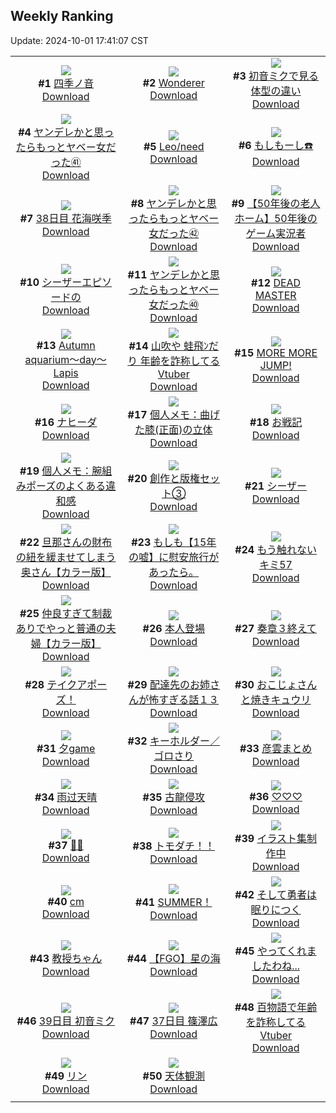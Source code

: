## Weekly Ranking
Update: 2024-10-01 17:41:07 CST

|      |      |      |
| :----: | :----: | :----: |
| ![](https://i.pixiv.re/c/240x480/img-master/img/2024/09/25/19/52/13/122763115_p0_master1200.jpg)<br>**#1** [四季ノ音](https://www.pixiv.net/artworks/122763115)<br>[Download](https://i.pixiv.re/img-original/img/2024/09/25/19/52/13/122763115_p0.jpg) | ![](https://i.pixiv.re/c/240x480/img-master/img/2024/09/25/21/34/29/122766178_p0_master1200.jpg)<br>**#2** [Wonderer](https://www.pixiv.net/artworks/122766178)<br>[Download](https://i.pixiv.re/img-original/img/2024/09/25/21/34/29/122766178_p0.jpg) | ![](https://i.pixiv.re/c/240x480/img-master/img/2024/09/26/00/00/41/122771180_p0_master1200.jpg)<br>**#3** [初音ミクで見る体型の違い](https://www.pixiv.net/artworks/122771180)<br>[Download](https://i.pixiv.re/img-original/img/2024/09/26/00/00/41/122771180_p0.jpg) |
| ![](https://i.pixiv.re/c/240x480/img-master/img/2024/09/25/10/19/17/122753717_p0_master1200.jpg)<br>**#4** [ヤンデレかと思ったらもっとヤベー女だった㊶](https://www.pixiv.net/artworks/122753717)<br>[Download](https://i.pixiv.re/img-original/img/2024/09/25/10/19/17/122753717_p0.png) | ![](https://i.pixiv.re/c/240x480/img-master/img/2024/09/25/18/08/28/122760711_p0_master1200.jpg)<br>**#5** [Leo/need](https://www.pixiv.net/artworks/122760711)<br>[Download](https://i.pixiv.re/img-original/img/2024/09/25/18/08/28/122760711_p0.jpg) | ![](https://i.pixiv.re/c/240x480/img-master/img/2024/09/25/00/00/16/122744434_p0_master1200.jpg)<br>**#6** [もしもーし☎️](https://www.pixiv.net/artworks/122744434)<br>[Download](https://i.pixiv.re/img-original/img/2024/09/25/00/00/16/122744434_p0.png) |
| ![](https://i.pixiv.re/c/240x480/img-master/img/2024/09/25/00/00/14/122744419_p0_master1200.jpg)<br>**#7** [38日目 花海咲季](https://www.pixiv.net/artworks/122744419)<br>[Download](https://i.pixiv.re/img-original/img/2024/09/25/00/00/14/122744419_p0.png) | ![](https://i.pixiv.re/c/240x480/img-master/img/2024/09/26/00/00/51/122771207_p0_master1200.jpg)<br>**#8** [ヤンデレかと思ったらもっとヤベー女だった㊷](https://www.pixiv.net/artworks/122771207)<br>[Download](https://i.pixiv.re/img-original/img/2024/09/26/00/00/51/122771207_p0.png) | ![](https://i.pixiv.re/c/240x480/img-master/img/2024/09/24/12/00/06/122728134_p0_master1200.jpg)<br>**#9** [【50年後の老人ホーム】50年後のゲーム実況者](https://www.pixiv.net/artworks/122728134)<br>[Download](https://i.pixiv.re/img-original/img/2024/09/24/12/00/06/122728134_p0.jpg) |
| ![](https://i.pixiv.re/c/240x480/img-master/img/2024/09/25/00/11/02/122745042_p0_master1200.jpg)<br>**#10** [シーザーエピソードの](https://www.pixiv.net/artworks/122745042)<br>[Download](https://i.pixiv.re/img-original/img/2024/09/25/00/11/02/122745042_p0.jpg) | ![](https://i.pixiv.re/c/240x480/img-master/img/2024/09/24/00/00/47/122717365_p0_master1200.jpg)<br>**#11** [ヤンデレかと思ったらもっとヤベー女だった㊵](https://www.pixiv.net/artworks/122717365)<br>[Download](https://i.pixiv.re/img-original/img/2024/09/24/00/00/47/122717365_p0.png) | ![](https://i.pixiv.re/c/240x480/img-master/img/2024/09/24/19/26/06/122735867_p0_master1200.jpg)<br>**#12** [DEAD MASTER](https://www.pixiv.net/artworks/122735867)<br>[Download](https://i.pixiv.re/img-original/img/2024/09/24/19/26/06/122735867_p0.jpg) |
| ![](https://i.pixiv.re/c/240x480/img-master/img/2024/09/25/00/00/08/122744384_p0_master1200.jpg)<br>**#13** [Autumn aquarium～day～Lapis](https://www.pixiv.net/artworks/122744384)<br>[Download](https://i.pixiv.re/img-original/img/2024/09/25/00/00/08/122744384_p0.jpg) | ![](https://i.pixiv.re/c/240x480/img-master/img/2024/09/25/21/19/27/122765718_p0_master1200.jpg)<br>**#14** [山吹や 蛙飛ﾝだり 年齢を詐称してるVtuber](https://www.pixiv.net/artworks/122765718)<br>[Download](https://i.pixiv.re/img-original/img/2024/09/25/21/19/27/122765718_p0.png) | ![](https://i.pixiv.re/c/240x480/img-master/img/2024/09/26/17/13/14/122786744_p0_master1200.jpg)<br>**#15** [MORE MORE JUMP!](https://www.pixiv.net/artworks/122786744)<br>[Download](https://i.pixiv.re/img-original/img/2024/09/26/17/13/14/122786744_p0.jpg) |
| ![](https://i.pixiv.re/c/240x480/img-master/img/2024/09/25/00/21/49/122745393_p0_master1200.jpg)<br>**#16** [ナヒーダ](https://www.pixiv.net/artworks/122745393)<br>[Download](https://i.pixiv.re/img-original/img/2024/09/25/00/21/49/122745393_p0.png) | ![](https://i.pixiv.re/c/240x480/img-master/img/2024/09/26/06/00/04/122777221_p0_master1200.jpg)<br>**#17** [個人メモ：曲げた膝(正面)の立体](https://www.pixiv.net/artworks/122777221)<br>[Download](https://i.pixiv.re/img-original/img/2024/09/26/06/00/04/122777221_p0.jpg) | ![](https://i.pixiv.re/c/240x480/img-master/img/2024/09/24/18/12/33/122734137_p0_master1200.jpg)<br>**#18** [お戦記](https://www.pixiv.net/artworks/122734137)<br>[Download](https://i.pixiv.re/img-original/img/2024/09/24/18/12/33/122734137_p0.png) |
| ![](https://i.pixiv.re/c/240x480/img-master/img/2024/09/24/06/00/05/122723736_p0_master1200.jpg)<br>**#19** [個人メモ：腕組みポーズのよくある違和感](https://www.pixiv.net/artworks/122723736)<br>[Download](https://i.pixiv.re/img-original/img/2024/09/24/06/00/05/122723736_p0.jpg) | ![](https://i.pixiv.re/c/240x480/img-master/img/2024/09/25/21/56/21/122766845_p0_master1200.jpg)<br>**#20** [創作と版権セット③](https://www.pixiv.net/artworks/122766845)<br>[Download](https://i.pixiv.re/img-original/img/2024/09/25/21/56/21/122766845_p0.png) | ![](https://i.pixiv.re/c/240x480/img-master/img/2024/09/24/00/28/45/122718519_p0_master1200.jpg)<br>**#21** [シーザー](https://www.pixiv.net/artworks/122718519)<br>[Download](https://i.pixiv.re/img-original/img/2024/09/24/00/28/45/122718519_p0.jpg) |
| ![](https://i.pixiv.re/c/240x480/img-master/img/2024/09/25/00/02/43/122744724_p0_master1200.jpg)<br>**#22** [旦那さんの財布の紐を緩ませてしまう奥さん【カラー版】](https://www.pixiv.net/artworks/122744724)<br>[Download](https://i.pixiv.re/img-original/img/2024/09/25/00/02/43/122744724_p0.jpg) | ![](https://i.pixiv.re/c/240x480/img-master/img/2024/09/24/17/05/05/122732753_p0_master1200.jpg)<br>**#23** [もしも【15年の嘘】に慰安旅行があったら。](https://www.pixiv.net/artworks/122732753)<br>[Download](https://i.pixiv.re/img-original/img/2024/09/24/17/05/05/122732753_p0.jpg) | ![](https://i.pixiv.re/c/240x480/img-master/img/2024/09/25/18/15/48/122760863_p0_master1200.jpg)<br>**#24** [もう触れないキミ57](https://www.pixiv.net/artworks/122760863)<br>[Download](https://i.pixiv.re/img-original/img/2024/09/25/18/15/48/122760863_p0.jpg) |
| ![](https://i.pixiv.re/c/240x480/img-master/img/2024/09/24/00/01/27/122717446_p0_master1200.jpg)<br>**#25** [仲良すぎて制裁ありでやっと普通の夫婦【カラー版】](https://www.pixiv.net/artworks/122717446)<br>[Download](https://i.pixiv.re/img-original/img/2024/09/24/00/01/27/122717446_p0.jpg) | ![](https://i.pixiv.re/c/240x480/img-master/img/2024/09/25/09/05/57/122752862_p0_master1200.jpg)<br>**#26** [本人登場](https://www.pixiv.net/artworks/122752862)<br>[Download](https://i.pixiv.re/img-original/img/2024/09/25/09/05/57/122752862_p0.jpg) | ![](https://i.pixiv.re/c/240x480/img-master/img/2024/09/24/12/09/13/122728363_p0_master1200.jpg)<br>**#27** [奏章３終えて](https://www.pixiv.net/artworks/122728363)<br>[Download](https://i.pixiv.re/img-original/img/2024/09/24/12/09/13/122728363_p0.jpg) |
| ![](https://i.pixiv.re/c/240x480/img-master/img/2024/09/25/21/12/01/122765515_p0_master1200.jpg)<br>**#28** [テイクアポーズ！](https://www.pixiv.net/artworks/122765515)<br>[Download](https://i.pixiv.re/img-original/img/2024/09/25/21/12/01/122765515_p0.png) | ![](https://i.pixiv.re/c/240x480/img-master/img/2024/09/26/18/54/44/122788915_p0_master1200.jpg)<br>**#29** [配達先のお姉さんが怖すぎる話１３](https://www.pixiv.net/artworks/122788915)<br>[Download](https://i.pixiv.re/img-original/img/2024/09/26/18/54/44/122788915_p0.jpg) | ![](https://i.pixiv.re/c/240x480/img-master/img/2024/09/25/00/25/54/122745509_p0_master1200.jpg)<br>**#30** [おこじょさんと焼きキュウリ](https://www.pixiv.net/artworks/122745509)<br>[Download](https://i.pixiv.re/img-original/img/2024/09/25/00/25/54/122745509_p0.jpg) |
| ![](https://i.pixiv.re/c/240x480/img-master/img/2024/09/24/12/20/43/122728541_p0_master1200.jpg)<br>**#31** [夕game](https://www.pixiv.net/artworks/122728541)<br>[Download](https://i.pixiv.re/img-original/img/2024/09/24/12/20/43/122728541_p0.jpg) | ![](https://i.pixiv.re/c/240x480/img-master/img/2024/09/26/17/26/57/122786945_p0_master1200.jpg)<br>**#32** [キーホルダー／ゴロさり](https://www.pixiv.net/artworks/122786945)<br>[Download](https://i.pixiv.re/img-original/img/2024/09/26/17/26/57/122786945_p0.jpg) | ![](https://i.pixiv.re/c/240x480/img-master/img/2024/09/25/12/05/34/122755189_p0_master1200.jpg)<br>**#33** [彦雲まとめ](https://www.pixiv.net/artworks/122755189)<br>[Download](https://i.pixiv.re/img-original/img/2024/09/25/12/05/34/122755189_p0.png) |
| ![](https://i.pixiv.re/c/240x480/img-master/img/2024/09/26/13/53/47/122783580_p0_master1200.jpg)<br>**#34** [雨过天晴](https://www.pixiv.net/artworks/122783580)<br>[Download](https://i.pixiv.re/img-original/img/2024/09/26/13/53/47/122783580_p0.jpg) | ![](https://i.pixiv.re/c/240x480/img-master/img/2024/09/24/00/00/25/122717261_p0_master1200.jpg)<br>**#35** [古龍侵攻](https://www.pixiv.net/artworks/122717261)<br>[Download](https://i.pixiv.re/img-original/img/2024/09/24/00/00/25/122717261_p0.jpg) | ![](https://i.pixiv.re/c/240x480/img-master/img/2024/09/25/13/42/10/122756451_p0_master1200.jpg)<br>**#36** [♡♡♡](https://www.pixiv.net/artworks/122756451)<br>[Download](https://i.pixiv.re/img-original/img/2024/09/25/13/42/10/122756451_p0.jpg) |
| ![](https://i.pixiv.re/c/240x480/img-master/img/2024/09/24/15/51/57/122731502_p0_master1200.jpg)<br>**#37** [🍑🦢](https://www.pixiv.net/artworks/122731502)<br>[Download](https://i.pixiv.re/img-original/img/2024/09/24/15/51/57/122731502_p0.png) | ![](https://i.pixiv.re/c/240x480/img-master/img/2024/09/25/12/17/17/122755350_p0_master1200.jpg)<br>**#38** [トモダチ！！](https://www.pixiv.net/artworks/122755350)<br>[Download](https://i.pixiv.re/img-original/img/2024/09/25/12/17/17/122755350_p0.png) | ![](https://i.pixiv.re/c/240x480/img-master/img/2024/09/24/21/27/25/122739304_p0_master1200.jpg)<br>**#39** [イラスト集制作中](https://www.pixiv.net/artworks/122739304)<br>[Download](https://i.pixiv.re/img-original/img/2024/09/24/21/27/25/122739304_p0.png) |
| ![](https://i.pixiv.re/c/240x480/img-master/img/2024/09/25/20/48/58/122764767_p0_master1200.jpg)<br>**#40** [cm](https://www.pixiv.net/artworks/122764767)<br>[Download](https://i.pixiv.re/img-original/img/2024/09/25/20/48/58/122764767_p0.png) | ![](https://i.pixiv.re/c/240x480/img-master/img/2024/09/25/01/25/40/122747091_p0_master1200.jpg)<br>**#41** [SUMMER！](https://www.pixiv.net/artworks/122747091)<br>[Download](https://i.pixiv.re/img-original/img/2024/09/25/01/25/40/122747091_p0.png) | ![](https://i.pixiv.re/c/240x480/img-master/img/2024/09/24/00/33/11/122718685_p0_master1200.jpg)<br>**#42** [そして勇者は眠りにつく](https://www.pixiv.net/artworks/122718685)<br>[Download](https://i.pixiv.re/img-original/img/2024/09/24/00/33/11/122718685_p0.png) |
| ![](https://i.pixiv.re/c/240x480/img-master/img/2024/09/25/00/00/32/122744514_p0_master1200.jpg)<br>**#43** [教授ちゃん](https://www.pixiv.net/artworks/122744514)<br>[Download](https://i.pixiv.re/img-original/img/2024/09/25/00/00/32/122744514_p0.png) | ![](https://i.pixiv.re/c/240x480/img-master/img/2024/09/25/18/43/54/122761518_p0_master1200.jpg)<br>**#44** [【FGO】星の海](https://www.pixiv.net/artworks/122761518)<br>[Download](https://i.pixiv.re/img-original/img/2024/09/25/18/43/54/122761518_p0.jpg) | ![](https://i.pixiv.re/c/240x480/img-master/img/2024/09/25/00/22/02/122745399_p0_master1200.jpg)<br>**#45** [やってくれましたわね...](https://www.pixiv.net/artworks/122745399)<br>[Download](https://i.pixiv.re/img-original/img/2024/09/25/00/22/02/122745399_p0.jpg) |
| ![](https://i.pixiv.re/c/240x480/img-master/img/2024/09/26/01/10/07/122773462_p0_master1200.jpg)<br>**#46** [39日目 初音ミク](https://www.pixiv.net/artworks/122773462)<br>[Download](https://i.pixiv.re/img-original/img/2024/09/26/01/10/07/122773462_p0.png) | ![](https://i.pixiv.re/c/240x480/img-master/img/2024/09/24/11/31/58/122717301_p0_master1200.jpg)<br>**#47** [37日目 篠澤広](https://www.pixiv.net/artworks/122717301)<br>[Download](https://i.pixiv.re/img-original/img/2024/09/24/11/31/58/122717301_p0.png) | ![](https://i.pixiv.re/c/240x480/img-master/img/2024/09/24/21/07/53/122738732_p0_master1200.jpg)<br>**#48** [百物語で年齢を詐称してるVtuber](https://www.pixiv.net/artworks/122738732)<br>[Download](https://i.pixiv.re/img-original/img/2024/09/24/21/07/53/122738732_p0.png) |
| ![](https://i.pixiv.re/c/240x480/img-master/img/2024/09/25/00/05/30/122744852_p0_master1200.jpg)<br>**#49** [リン](https://www.pixiv.net/artworks/122744852)<br>[Download](https://i.pixiv.re/img-original/img/2024/09/25/00/05/30/122744852_p0.jpg) | ![](https://i.pixiv.re/c/240x480/img-master/img/2024/09/25/21/26/30/122765928_p0_master1200.jpg)<br>**#50** [天体観測](https://www.pixiv.net/artworks/122765928)<br>[Download](https://i.pixiv.re/img-original/img/2024/09/25/21/26/30/122765928_p0.jpg) |
|      |
